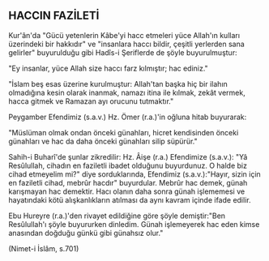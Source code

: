 ## HACCIN FAZİLETİ

Kur'ân'da "Gücü yetenlerin Kâbe'yi hacc etme­leri yüce Allah'ın kulları üzerindeki bir hakkıdır" ve "insanlara haccı bildir, çeşitli yerlerden sana gelirler" buyurulduğu gibi Hadîs-i Şeriflerde de şöyle buyurulmuştur:

"Ey insanlar, yüce Allah size haccı farz kılmış­tır; hac ediniz."

"İslam beş esas üzerine kurulmuştur: Allah'tan başka hiç bir ilahın olmadığına kesin olarak inan­mak, namazı itina ile kılmak, zekât vermek, hacca gitmek ve Ramazan ayı orucunu tutmaktır."

Peygamber Efendimiz (s.a.v.) Hz. Ömer (r.a.)'in oğluna hitab buyurarak:

"Müslüman olmak ondan önceki günahları, hicret kendisinden önceki günahları ve hac da da­ha önceki günahları silip süpürür."

Sahih-i Buharî'de şunlar zikredilir: Hz. Âişe (r.a.) Efendimize (s.a.v.): "Yâ Resûlullah, cihadın en faziletli ibadet olduğunu buyurdunuz. O halde biz cihad etmeyelim mi?" diye sorduklarında, Efendimiz (s.a.v.):"Hayır, sizin için en faziletli ci­had, mebrûr hacdır" buyurdular. Mebrûr hac de­mek, günah karışmayan hac demektir. Hacı olanın daha sonra günah işlememesi ve hayatındaki kötü alışkanlıkların atılması da aynı kavram içinde ifa­de edilir.

Ebu Hureyre (r.a.)'den rivayet edildiğine göre şöyle demiştir:"Ben Resûlullah'ı şöyle buyururken dinledim. Günah işlemeyerek hac eden kimse ana­sından doğduğu günkü gibi günahsız olur."

(Nimet-i İslâm, s.701)
